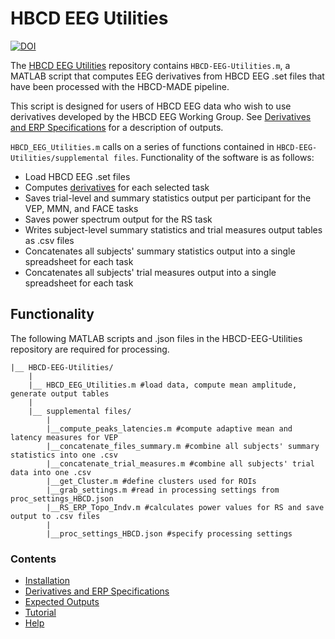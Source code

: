 # HBCD EEG Utilities

[![DOI](https://zenodo.org/badge/DOI/10.5281/zenodo.15483799.svg)](https://doi.org/10.5281/zenodo.15483799)

The [HBCD EEG Utilities](https://github.com/Child-Development-Lab/HBCD-EEG-Utilities) repository contains `HBCD-EEG-Utilities.m`, a MATLAB script that computes EEG derivatives from HBCD EEG .set files that have been processed with the HBCD-MADE pipeline. 

This script is designed for users of HBCD EEG data who wish to use derivatives developed by the HBCD EEG Working Group. See [Derivatives and ERP Specifications](https://childdevlab-hbcd-eeg-utilities.readthedocs.io/en/latest/derivatives_ERPspecs/) for a description of outputs.  

`HBCD_EEG_Utilities.m` calls on a series of functions contained in `HBCD-EEG-Utilities/supplemental files`.
Functionality of the software is as follows:

- Load HBCD EEG .set files 
- Computes [derivatives]((https://childdevlab-hbcd-eeg-utilities.readthedocs.io/en/latest/derivatives_ERPspecs/)) for each selected task 
- Saves trial-level and summary statistics output per participant for the VEP, MMN, and FACE tasks 
- Saves power spectrum output for the RS task 
- Writes subject-level summary statistics and trial measures output tables as .csv files 
- Concatenates all subjects' summary statistics output into a single spreadsheet for each task 
- Concatenates all subjects' trial measures output into a single spreadsheet for each task

## Functionality

The following MATLAB scripts and .json files in the HBCD-EEG-Utilities repository are required for processing. 

    |__ HBCD-EEG-Utilities/
        |
        |__ HBCD_EEG_Utilities.m #load data, compute mean amplitude, generate output tables
        |
        |__ supplemental files/
            |
            |__compute_peaks_latencies.m #compute adaptive mean and latency measures for VEP
            |__concatenate_files_summary.m #combine all subjects' summary statistics into one .csv
            |__concatenate_trial_measures.m #combine all subjects' trial data into one .csv
            |__get_Cluster.m #define clusters used for ROIs
            |__grab_settings.m #read in processing settings from proc_settings_HBCD.json
            |__RS_ERP_Topo_Indv.m #calculates power values for RS and save output to .csv files
            |
            |__proc_settings_HBCD.json #specify processing settings
            
            
### Contents 

- [Installation](https://childdevlab-hbcd-eeg-utilities.readthedocs.io/en/latest/installation/)
- [Derivatives and ERP Specifications](https://childdevlab-hbcd-eeg-utilities.readthedocs.io/en/latest/derivatives_ERPspecs/)
- [Expected Outputs](https://childdevlab-hbcd-eeg-utilities.readthedocs.io/en/latest/expected-outputs/)
- [Tutorial](https://childdevlab-hbcd-eeg-utilities.readthedocs.io/en/latest/tutorial/)
- [Help](https://childdevlab-hbcd-eeg-utilities.readthedocs.io/en/latest/help/)